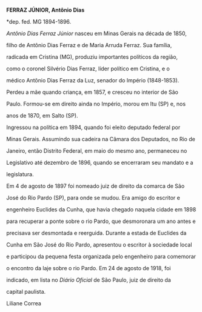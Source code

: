 **FERRAZ JÚNIOR, Antônio Dias**



\*dep. fed. MG 1894-1896.



*Antônio Dias Ferraz Júnior* nasceu em Minas Gerais na década de 1850,

filho de Antônio Dias Ferraz e de Maria Arruda Ferraz. Sua família,

radicada em Cristina (MG), produziu importantes políticos da região,

como o coronel Silvério Dias Ferraz, líder político em Cristina, e o

médico Antônio Dias Ferraz da Luz, senador do Império (1848-1853).



Perdeu a mãe quando criança, em 1857, e cresceu no interior de São

Paulo. Formou-se em direito ainda no Império, morou em Itu (SP) e, nos

anos de 1870, em Salto (SP).



Ingressou na política em 1894, quando foi eleito deputado federal por

Minas Gerais. Assumindo sua cadeira na Câmara dos Deputados, no Rio de

Janeiro, então Distrito Federal, em maio do mesmo ano, permaneceu no

Legislativo até dezembro de 1896, quando se encerraram seu mandato e a

legislatura.



Em 4 de agosto de 1897 foi nomeado juiz de direito da comarca de São

José do Rio Pardo (SP), para onde se mudou. Era amigo do escritor e

engenheiro Euclides da Cunha, que havia chegado naquela cidade em 1898

para recuperar a ponte sobre o rio Pardo, que desmoronara um ano antes e

precisava ser desmontada e reerguida. Durante a estada de Euclides da

Cunha em São José do Rio Pardo, apresentou o escritor à sociedade local

e participou da pequena festa organizada pelo engenheiro para comemorar

o encontro da laje sobre o rio Pardo. Em 24 de agosto de 1918, foi

indicado, em lista no *Diário Oficial* de São Paulo, juiz de direito da

capital paulista.



Liliane Correa




